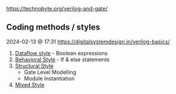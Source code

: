 
https://technobyte.org/verilog-and-gate/

## Coding methods / styles
2024-02-13 @ 17:31 
https://digitalsystemdesign.in/verilog-basics/
1. [Dataflow style](https://digitalsystemdesign.in/verilog-basics/#unique-name1) - Boolean expressions
2. [Behavioral Style](https://digitalsystemdesign.in/verilog-basics/#unique-name2) - If & else statements
3. [Structural Style](https://digitalsystemdesign.in/verilog-basics/#unique-name3)
	- Gate Level Modelling
	- Module Instantiation
4. [Mixed Style](https://digitalsystemdesign.in/verilog-basics/#unique-name4)

